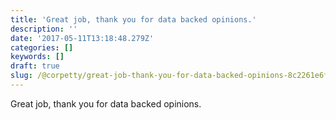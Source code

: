 ```yaml
---
title: 'Great job, thank you for data backed opinions.'
description: ''
date: '2017-05-11T13:18:48.279Z'
categories: []
keywords: []
draft: true
slug: /@corpetty/great-job-thank-you-for-data-backed-opinions-8c2261e6f351
---
```


Great job, thank you for data backed opinions.